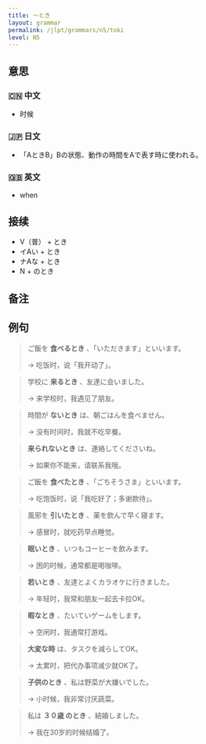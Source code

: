 ```yaml
---
title: 〜とき
layout: grammar
permalink: /jlpt/grammars/n5/toki
level: N5
---
```


## 意思

### 🇨🇳 中文

- 时候

### 🇯🇵 日文

- 「AときB」Bの状態、動作の時間をAで表す時に使われる。

### 🇬🇧 英文

- when

## 接续

- V（普） + とき
- イAい + とき
- ナAな + とき
- N + のとき

## 备注


## 例句

> ご飯を **食べるとき** 、「いただきます」といいます。
>
> → 吃饭时，说「我开动了」。

> 学校に **来るとき** 、友達に会いました。
>
> → 来学校时，我遇见了朋友。

> 時間が **ないとき** は、朝ごはんを食べません。
>
> → 没有时间时，我就不吃早餐。

>  **来られないとき** は、連絡してくださいね。
>
> → 如果你不能来，请联系我哦。

> ご飯を **食べたとき** 、「ごちそうさま」といいます。
>
> →  吃饱饭时，说「我吃好了；多谢款待」。

> 風邪を **引いたとき** 、薬を飲んで早く寝ます。
>
> → 感冒时，就吃药早点睡觉。

>  **眠いとき** 、いつもコーヒーを飲みます。
>
> → 困的时候，通常都是喝咖啡。

>  **若いとき** 、友達とよくカラオケに行きました。
>
> → 年轻时，我常和朋友一起去卡拉OK。

>  **暇なとき** 、たいていゲームをします。
>
> → 空闲时，我通常打游戏。

>  **大変な時** は、タスクを減らしてOK。
>
> → 太累时，把代办事项减少就OK了。

>  **子供のとき** 、私は野菜が大嫌いでした。
>
> → 小时候，我非常讨厌蔬菜。

> 私は **３０歳 のとき** 、結婚しました。
>
> → 我在30岁的时候结婚了。

